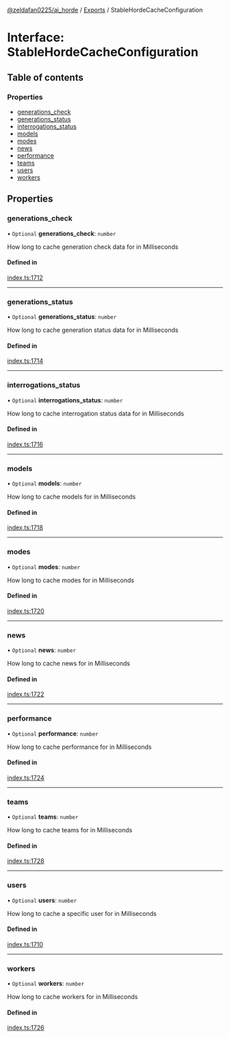 [@zeldafan0225/ai_horde](../README.md) / [Exports](../modules.md) / StableHordeCacheConfiguration

# Interface: StableHordeCacheConfiguration

## Table of contents

### Properties

- [generations\_check](StableHordeCacheConfiguration.md#generations_check)
- [generations\_status](StableHordeCacheConfiguration.md#generations_status)
- [interrogations\_status](StableHordeCacheConfiguration.md#interrogations_status)
- [models](StableHordeCacheConfiguration.md#models)
- [modes](StableHordeCacheConfiguration.md#modes)
- [news](StableHordeCacheConfiguration.md#news)
- [performance](StableHordeCacheConfiguration.md#performance)
- [teams](StableHordeCacheConfiguration.md#teams)
- [users](StableHordeCacheConfiguration.md#users)
- [workers](StableHordeCacheConfiguration.md#workers)

## Properties

### generations\_check

• `Optional` **generations\_check**: `number`

How long to cache generation check data for in Milliseconds

#### Defined in

[index.ts:1712](https://github.com/ZeldaFan0225/ai_horde/blob/af05e2d/index.ts#L1712)

___

### generations\_status

• `Optional` **generations\_status**: `number`

How long to cache generation status data for in Milliseconds

#### Defined in

[index.ts:1714](https://github.com/ZeldaFan0225/ai_horde/blob/af05e2d/index.ts#L1714)

___

### interrogations\_status

• `Optional` **interrogations\_status**: `number`

How long to cache interrogation status data for in Milliseconds

#### Defined in

[index.ts:1716](https://github.com/ZeldaFan0225/ai_horde/blob/af05e2d/index.ts#L1716)

___

### models

• `Optional` **models**: `number`

How long to cache models for in Milliseconds

#### Defined in

[index.ts:1718](https://github.com/ZeldaFan0225/ai_horde/blob/af05e2d/index.ts#L1718)

___

### modes

• `Optional` **modes**: `number`

How long to cache modes for in Milliseconds

#### Defined in

[index.ts:1720](https://github.com/ZeldaFan0225/ai_horde/blob/af05e2d/index.ts#L1720)

___

### news

• `Optional` **news**: `number`

How long to cache news for in Milliseconds

#### Defined in

[index.ts:1722](https://github.com/ZeldaFan0225/ai_horde/blob/af05e2d/index.ts#L1722)

___

### performance

• `Optional` **performance**: `number`

How long to cache performance for in Milliseconds

#### Defined in

[index.ts:1724](https://github.com/ZeldaFan0225/ai_horde/blob/af05e2d/index.ts#L1724)

___

### teams

• `Optional` **teams**: `number`

How long to cache teams for in Milliseconds

#### Defined in

[index.ts:1728](https://github.com/ZeldaFan0225/ai_horde/blob/af05e2d/index.ts#L1728)

___

### users

• `Optional` **users**: `number`

How long to cache a specific user for in Milliseconds

#### Defined in

[index.ts:1710](https://github.com/ZeldaFan0225/ai_horde/blob/af05e2d/index.ts#L1710)

___

### workers

• `Optional` **workers**: `number`

How long to cache workers for in Milliseconds

#### Defined in

[index.ts:1726](https://github.com/ZeldaFan0225/ai_horde/blob/af05e2d/index.ts#L1726)
